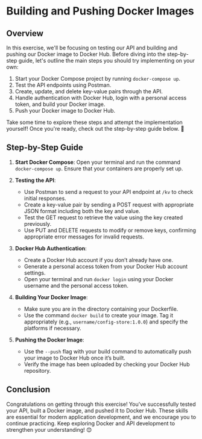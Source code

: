 # Building and Pushing Docker Images

## Overview

In this exercise, we'll be focusing on testing our API and building and pushing our Docker image to Docker Hub. Before diving into the step-by-step guide, let's outline the main steps you should try implementing on your own:

1. Start your Docker Compose project by running `docker-compose up`.
2. Test the API endpoints using Postman.
3. Create, update, and delete key-value pairs through the API.
4. Handle authentication with Docker Hub, login with a personal access token, and build your Docker image.
5. Push your Docker image to Docker Hub.

Take some time to explore these steps and attempt the implementation yourself! Once you're ready, check out the step-by-step guide below. 🚀

## Step-by-Step Guide

1. **Start Docker Compose**: Open your terminal and run the command `docker-compose up`. Ensure that your containers are properly set up.
2. **Testing the API**:

   - Use Postman to send a request to your API endpoint at `/kv` to check initial responses.
   - Create a key-value pair by sending a POST request with appropriate JSON format including both the key and value.
   - Test the GET request to retrieve the value using the key created previously.
   - Use PUT and DELETE requests to modify or remove keys, confirming appropriate error messages for invalid requests.

3. **Docker Hub Authentication**:

   - Create a Docker Hub account if you don’t already have one.
   - Generate a personal access token from your Docker Hub account settings.
   - Open your terminal and run `docker login` using your Docker username and the personal access token.

4. **Building Your Docker Image**:

   - Make sure you are in the directory containing your Dockerfile.
   - Use the command `docker build` to create your image. Tag it appropriately (e.g., `username/config-store:1.0.0`) and specify the platforms if necessary.

5. **Pushing the Docker Image**:
   - Use the `--push` flag with your build command to automatically push your image to Docker Hub once it’s built.
   - Verify the image has been uploaded by checking your Docker Hub repository.

## Conclusion

Congratulations on getting through this exercise! You've successfully tested your API, built a Docker image, and pushed it to Docker Hub. These skills are essential for modern application development, and we encourage you to continue practicing. Keep exploring Docker and API development to strengthen your understanding! 😊

